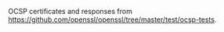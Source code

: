 OCSP certificates and responses from
https://github.com/openssl/openssl/tree/master/test/ocsp-tests.

